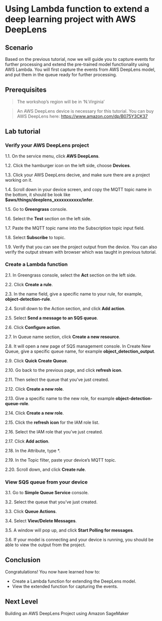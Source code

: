# Using Lambda function to extend a deep learning project with AWS DeepLens


## Scenario
Based on the previous tutorial, now we will guide you to capture events for further processing and extend the pre-trained model functionality using AWS Lambda. You will first capture the events from AWS DeepLens model, and put them in the queue ready for further processing.


## Prerequisites
>The workshop’s region will be in ‘N.Virginia’

>An AWS DeepLens device is necessary for this tutorial. You can buy AWS DeepLens here: https://www.amazon.com/dp/B075Y3CK37


## Lab tutorial
### Verify your AWS DeepLens project
1.1.	On the service menu, click **AWS DeepLens**.

1.2.	Click the hamburger icon on the left side, choose **Devices**. 

1.3.	Click your AWS DeepLens decive, and make sure there are a project working on it.

1.4.	Scroll down in your device screen, and copy the MQTT topic name in the bottom, it should be look like **$aws/things/deeplens_xxxxxxxxxxx/infer**.

1.5.	Go to **Greengrass** console.

1.6.	Select the **Test** section on the left side.

1.7.	Paste the MQTT topic name into the Subscription topic input field.

1.8.	Select **Subscribe** to topic.

1.9.    Verify that you can see the project output from the device. You can also verify the output stream with browser which was taught in previous tutorial.



### Create a Lambda function

2.1.	In Greengrass console, select the **Act** section on the left side.

2.2.	Click **Create a rule**.

2.3.	In the name field, give a specific name to your rule, for example, **object-detection-rule**.

2.4.	Scroll down to the Action section, and click **Add action**.

2.5.	Select **Send a message to an SQS queue**.

2.6.	Click **Configure action**.

2.7.	In Queue name section, click **Create a new resource**.

2.8.	It will open a new page of SQS management console. In Create New Queue, give a specific queue name, for example **object_detection_output**.

2.9.	Click **Quick Create Queue**.

2.10.	Go back to the previous page, and click **refresh icon**.

2.11.	Then select the queue that you’ve just created.

2.12.	Click **Create a new role**.

2.13.	Give a specific name to the new role, for example **object-detection-queue-role**.

2.14.	Click **Create a new role**.

2.15.	Click the **refresh icon** for the IAM role list.

2.16.	Select the IAM role that you’ve just created.

2.17.	Click **Add action**.

2.18.	In the Attribute, type *.

2.19.	In the Topic filter, paste your device’s MQTT topic.

2.20.	Scroll down, and click **Create rule**.



### View SQS queue from your device

3.1.	Go to **Simple Queue Service** console.

3.2.	Select the queue that you’ve just created.

3.3.	Click **Queue Actions**.

3.4.	Select **View/Delete Messages**.

3.5.	A window will pop up, and click **Start Polling for messages**.

3.6.	If your model is connecting and your device is running, you should be able to view the output from the project.



## Conclusion

Congratulations! You now have learned how to:
* Create a Lambda function for extending the DeepLens model.
* View the extended function for capturing the events.

## Next Level
Building an AWS DeepLens Project using Amazon SageMaker

